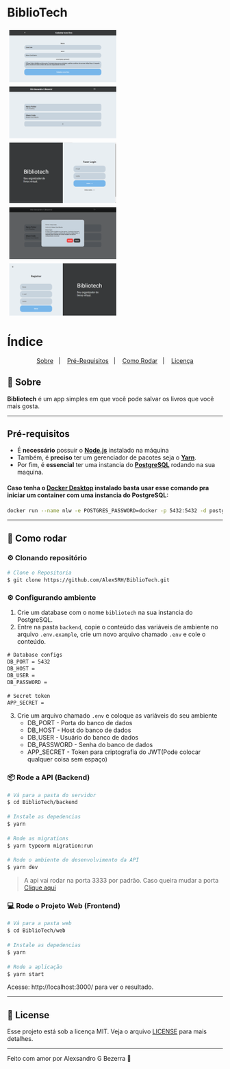 # BiblioTech

<div style="display: flex; flex-direction: 'row'; align-items: 'center'; flex-wrap: wrap;">
   <img src="./.github/assets/create-book.png" width="250px" style="margin: 5px">
   <img src="./.github/assets/dashboard-page.png" width="250px" style="margin: 5px">
   <img src="./.github/assets/login-page.png" width="250px" style="margin: 5px">
   <img src="./.github/assets/modal-example.png" width="250px" style="margin: 5px">
   <img src="./.github/assets/register-page.png" width="250px" style="margin: 5px">
</div>

# Índice
<p align="center">
  <a href="#sobre">Sobre</a>&nbsp;&nbsp;&nbsp;|&nbsp;&nbsp;&nbsp;
  <a href="#requisitos">Pré-Requisitos</a>&nbsp;&nbsp;&nbsp;|&nbsp;&nbsp;&nbsp;
  <a href="#como-rodar">Como Rodar</a>&nbsp;&nbsp;&nbsp;|&nbsp;&nbsp;&nbsp;
  <a href="#licenca">Licença</a>
</p>

<p id="sobre"></p>

## :book: **Sobre**

**Bibliotech** é um app simples em que você pode salvar os livros que você mais gosta.

---

<p id="requisitos"></p>

## **Pré-requisitos**

  - É **necessário** possuir o **[Node.js](https://nodejs.org/en/)** instalado na máquina
  - Também, é **preciso** ter um gerenciador de pacotes seja o **[Yarn](https://yarnpkg.com/)**.
  - Por fim, é **essencial** ter uma instancia do **[PostgreSQL](https://www.postgresql.org/)** rodando na sua maquina.

#### Caso tenha o **[Docker Desktop](https://www.docker.com/)** instalado basta usar esse comando pra iniciar um container com uma instancia do PostgreSQL:

```sh
docker run --name nlw -e POSTGRES_PASSWORD=docker -p 5432:5432 -d postgres
```

<p id="como-rodar"></p>

---

## :construction_worker: **Como rodar**

### :gear: Clonando repositório

```sh
# Clone o Repositoria
$ git clone https://github.com/AlexSRH/BiblioTech.git
```

### :gear: Configurando ambiente
1. Crie um database com o nome `bibliotech` na sua instancia do PostgreSQL.
2. Entre na pasta `backend`, copie o conteúdo das variáveis de ambiente no arquivo `.env.example`, crie um novo arquivo chamado `.env` e cole o conteúdo.

```dosini
# Database configs
DB_PORT = 5432
DB_HOST =
DB_USER =
DB_PASSWORD =

# Secret token
APP_SECRET =

```

3. Crie um arquivo chamado `.env` e coloque as variáveis do seu ambiente
    - DB_PORT - Porta do banco de dados
    - DB_HOST - Host do banco de dados
    - DB_USER - Usuário do banco de dados
    - DB_PASSWORD - Senha do banco de dados
    - APP_SECRET - Token para criptografia do JWT(Pode colocar qualquer coisa sem espaço)


### :package: Rode a API (Backend)

```sh
# Vá para a pasta do servidor
$ cd BiblioTech/backend

# Instale as depedencias
$ yarn

# Rode as migrations
$ yarn typeorm migration:run

# Rode o ambiente de desenvolvimento da API
$ yarn dev
```

> A api vai rodar na porta 3333 por padrão. Caso queira mudar a porta [Clique aqui](.github/change-port-api.md)

### :computer: Rode o Projeto Web (Frontend)

```bash
# Vá para a pasta web
$ cd BiblioTech/web

# Instale as depedencias
$ yarn

# Rode a aplicação
$ yarn start
```
Acesse: http://localhost:3000/ para ver o resultado.

<p id="licenca"></p>

---

## :closed_book: **License**

Esse projeto está sob a licença MIT. Veja o arquivo [LICENSE](LICENSE) para mais detalhes.

---

Feito com amor por Alexsandro G Bezerra 🚀
